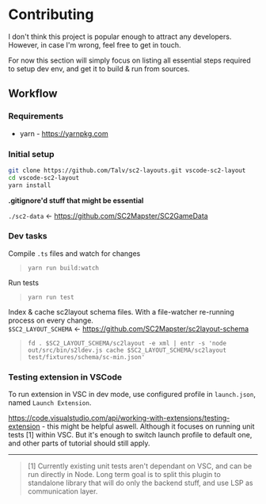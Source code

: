 # Contributing

I don't think this project is popular enough to attract any developers. However, in case I'm wrong, feel free to get in touch.

For now this section will simply focus on listing all essential steps required to setup dev env, and get it to build & run from sources.

## Workflow

### Requirements

* yarn - https://yarnpkg.com

### Initial setup

```sh
git clone https://github.com/Talv/sc2-layouts.git vscode-sc2-layout
cd vscode-sc2-layout
yarn install
```

__.gitignore'd stuff that might be essential__

`./sc2-data` <- https://github.com/SC2Mapster/SC2GameData

### Dev tasks

Compile `.ts` files and watch for changes

> `yarn run build:watch`

Run tests

> `yarn run test`

Index & cache sc2layout schema files. With a file-watcher re-running process on every change.\
`$SC2_LAYOUT_SCHEMA` <- https://github.com/SC2Mapster/sc2layout-schema

> `fd . $SC2_LAYOUT_SCHEMA/sc2layout -e xml | entr -s 'node out/src/bin/s2ldev.js cache $SC2_LAYOUT_SCHEMA/sc2layout test/fixtures/schema/sc-min.json'`

### Testing extension in VSCode

To run extension in VSC in dev mode, use configured profile in `launch.json`, named `Launch Extension`.

https://code.visualstudio.com/api/working-with-extensions/testing-extension - this might be helpful aswell. Although it focuses on running unit tests [1] within VSC. But it's enough to switch launch profile to default one, and other parts of tutorial should still apply.

---

> [1] Currently existing unit tests aren't dependant on VSC, and can be run directly in Node. Long term goal is to split this plugin to standalone library that will do only the backend stuff, and use LSP as communication layer.